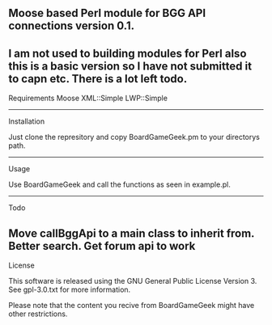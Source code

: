 
 Moose based Perl module for BGG API connections version 0.1. 
 ----

 I am not used to building modules for Perl also this is a basic version so I have not submitted it to capn etc. There is a lot left todo.
----
 Requirements
 Moose
 XML::Simple
 LWP::Simple

----
 Installation

 Just clone the represitory and copy BoardGameGeek.pm to your directorys path. 

----
 Usage 
 
 Use BoardGameGeek and call the functions as seen in example.pl. 

----
 Todo 

 Move callBggApi to a main class to inherit from.
 Better search. 
 Get forum api to work 
----

 License 

 This software is released using the GNU General Public License Version 3. See gpl-3.0.txt for more information. 

 Please note that the content you recive from BoardGameGeek might have other restrictions. 

 
